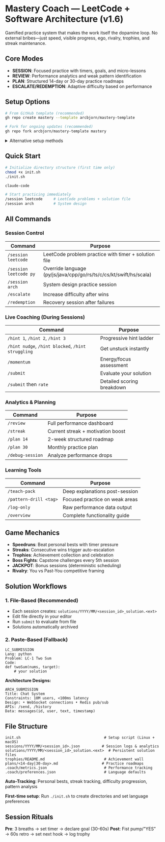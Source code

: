 # Mastery Coach — LeetCode + Software Architecture (v1.6)

Gamified practice system that makes the work itself the dopamine loop. No external bribes—just speed, visible progress, ego, rivalry, trophies, and streak maintenance.

## Core Modes
- **SESSION**: Focused practice with timers, goals, and micro-lessons
- **REVIEW**: Performance analytics and weak pattern identification
- **PLAN**: Structured 14-day or 30-day practice roadmaps
- **ESCALATE/REDEMPTION**: Adaptive difficulty based on performance

## Setup Options
```bash
# From GitHub template (recommended)
gh repo create mastery --template arcbjorn/mastery-template

# Fork for ongoing updates (recommended)
gh repo fork arcbjorn/mastery-template mastery
```

<details>
<summary>Alternative setup methods</summary>

```bash
# Using degit (needs npm globally)
npx degit arcbjorn/mastery-template mastery

# Traditional clone
git clone <repo-url> && cd mastery

# Sync template changes to existing project
git remote add template https://github.com/arcbjorn/mastery-template
git fetch template
git merge template/master
```
</details>

## Quick Start
```bash
# Initialize directory structure (first time only)
chmod +x init.sh
./init.sh

claude-code

# Start practicing immediately
/session leetcode     # LeetCode problems + solution file
/session arch         # System design
```

## All Commands

### Session Control
| Command | Purpose |
|---------|---------|
| `/session leetcode` | LeetCode problem practice with timer + solution file |
| `/session leetcode py` | Override language (py/js/java/cpp/go/rs/ts/c/cs/kt/swift/hs/scala) |
| `/session arch` | System design practice session |
| `/escalate` | Increase difficulty after wins |
| `/redemption` | Recovery session after failures |

### Live Coaching (During Sessions)
| Command | Purpose |
|---------|---------|
| `/hint 1`, `/hint 2`, `/hint 3` | Progressive hint ladder |
| `/hint nudge`, `/hint blocked`, `/hint struggling` | Get unstuck instantly |
| `/momentum` | Energy/focus assessment |
| `/submit` | Evaluate your solution |
| `/submit` then `rate` | Detailed scoring breakdown |

### Analytics & Planning
| Command | Purpose |
|---------|---------|
| `/review` | Full performance dashboard |
| `/streak` | Current streak + motivation boost |
| `/plan 14` | 2-week structured roadmap |
| `/plan 30` | Monthly practice plan |
| `/debug-session` | Analyze performance drops |

### Learning Tools
| Command | Purpose |
|---------|---------|
| `/teach-pack` | Deep explanations post-session |
| `/pattern-drill <tag>` | Focused practice on weak areas |
| `/log-only` | Raw performance data output |
| `/overview` | Complete functionality guide |

## Game Mechanics
- **Speedruns**: Beat personal bests with timer pressure
- **Streaks**: Consecutive wins trigger auto-escalation
- **Trophies**: Achievement collection and celebration
- **Boss Fights**: Capstone challenges every 5th session
- **JACKPOT**: Bonus sessions (deterministic scheduling)
- **Rivalry**: You vs Past-You competitive framing

## Solution Workflows

### 1. File-Based (Recommended)
- Each session creates: `solutions/YYYY/MM/<session_id>_solution.<ext>`
- Edit file directly in your editor
- Run `submit` to evaluate from file
- Solutions automatically archived

### 2. Paste-Based (Fallback)
```
LC_SUBMISSION
Lang: python
Problem: LC-1 Two Sum
Code:
def twoSum(nums, target):
    # your solution
```

**Architecture Designs:**
```
ARCH_SUBMISSION
Title: Chat System
Constraints: 10M users, <100ms latency
Design: • WebSocket connections • Redis pub/sub
APIs: /send, /history
Data: messages(id, user, text, timestamp)
```

## File Structure
```
init.sh                                      # Setup script (Linux + macOS)
sessions/YYYY/MM/<session_id>.json          # Session logs & analytics
solutions/YYYY/MM/<session_id>_solution.<ext>  # Persistent solution files
trophies/README.md                           # Achievement wall
plans/<14-day|30-day>.md                    # Practice roadmaps
.coach/metrics.json                          # Performance tracking
.coach/preferences.json                      # Language defaults
```

**Auto-Tracking**: Personal bests, streak tracking, difficulty progression, pattern analysis

**First-time setup**: Run `./init.sh` to create directories and set language preferences

## Session Rituals
**Pre**: 3 breaths → set timer → declare goal (30-60s)
**Post**: Fist pump/"YES" → 60s retro → set next hook → log trophy
